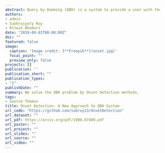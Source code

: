 ```yaml
---
abstract: Query by Humming (QBH) is a system to provide a user with the song(s) which the user hums to the system. Current QBH method requires the extraction of onset and pitch information in order to track similarity with various versions of different songs. However, we here focus on detecting precise onsets only and use them to build a QBH system which is better than existing methods in terms of speed and memory and empirically in terms of accuracy. We also provide statistical analogy for onset detection functions and provide a measure of error in our algorithm.
authors:
- admin
- Subhrajyoty Roy
- Ritwik Bhaduri
date: "2019-09-01T00:00:00Z"
doi: ""
featured: false
image:
  caption: 'Image credit: [**Freepik**](onset.jpg)'
  focal_point: ""
  preview_only: false
projects: []
publication: ''
publication_short: ""
publication_types:
- "2"
publishDate: ""
summary: We solve the QBH problem by Onset Detection methods.
tags:
- Source Themes
title: Onset Detection- A New Approach to QBH System 
url_code: "https://github.com/subroy13/OnsetDetection"
url_dataset: ""
url_pdf: https://arxiv.org/pdf/1908.07409.pdf
url_poster: ""
url_project: ""
url_slides: ""
url_source: ""
url_video: ""
---
```


